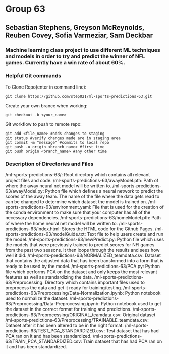 # Group 63
## Sebastian Stephens, Greyson McReynolds, Reuben Covey, Sofia Varmeziar, Sam Deckbar 
### Machine learning class project to use different ML techniques and models in order to try and predict the winner of NFL games. Currently have a win rate of about 60%.
### **Helpful Git commands**
To Clone Repo(enter in command line): 
```
git clone https://github.com/step021/ml-sports-predictions-63.git
```
Create your own brance when working:
```
git checkout -b <your_name>
```
Git workflow to push to remote repo:
```
git add <file_name> #adds changes to staging
git status #verify changes made are in staging area
git commit -m "message" #commits to local repo
git push -u origin <branch_name> #first time
git push origin <branch_name> #any other time
```

### Description of Directories and Files
/ml-sports-predictions-63/: Root directory which contains all relevant project files and code.
/ml-sports-predictions-63/awayModel.pth: Path of where the away neural net model will be written to.
/ml-sports-predictions-63/awayModel.py: Python file which defines a neural network to predict the scores of the away team. The name of the file where the data gets read to can be changed to determine which dataset the model is trained on.
/ml-sports-predictions-63/environment.yaml: File that is used for the creation of the conda environment to make sure that your computer has all of the necessary dependencies.
/ml-sports-predictions-63/homeModel.pth: Path of where the home neural net model will be written to.
/ml-sports-predictions-63/index.html: Stores the HTML code for the Github Pages.
/ml-sports-predictions-63/modelGuide.txt: Text file to help users create and run the model.
/ml-sports-predictions-63/newPredict.py: Python file which uses the models that were previously trained to predict scores for NFl games from the past two seasons. It then loops through the results and sees how well it did. 
/ml-sports-predictions-63/NORMALIZED_teamdata.csv: Dataset that contains the adjusted data that has been transformed into a form that is ready to be used by the model.
/ml-sports-predictions-63/PCA.py: Python file which performs PCA on the dataset and only keeps the most relevant features as well as standardizing the data. 
/ml-sports-predictions-63/Preprocessing: Directory which contains important files used to preprocess the data and get it ready for training/testing.
/ml-sports-predictions-63/Preprocessing/Data-Normalization.ipynb: Python notebook used to normalize the dataset.
/ml-sports-predictions-63/Preprocessing/Data-Preprocessing.ipynb: Python notebook used to get the dataset in the correct format for training and predictions.
/ml-sports-predictions-63/Preprocessing/ORIGINAL_teamdata.csv: Original dataset
/ml-sports-predictions-63/Preprocessing/TRAINABLE_teamdata.csv: Dataset after it has been altered to be in the right format.
/ml-sports-predictions-63/TEST_PCA_STANDARDIZED.csv: Test dataset that has had PCA ran on it and has been standardized.
/ml-sports-predictions-63/TRAIN_PCA_STANDARDIZED.csv: Train dataset that has had PCA ran on it and has been standardized.


